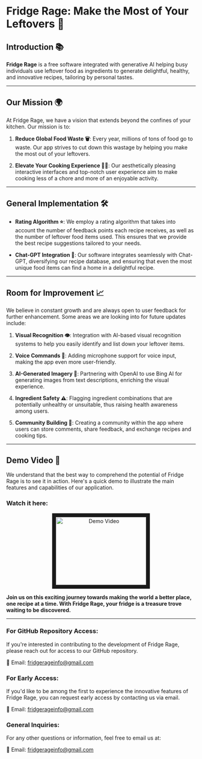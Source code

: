 # Fridge Rage: Make the Most of Your Leftovers 🍲

## Introduction 📚

**Fridge Rage** is a free software integrated with generative AI helping busy individuals use leftover food as ingredients to generate delightful, healthy, and innovative recipes, tailoring by personal tastes.

---

## Our Mission 🌍

At Fridge Rage, we have a vision that extends beyond the confines of your kitchen. Our mission is to:

1. **Reduce Global Food Waste 🗑️**: Every year, millions of tons of food go to waste. Our app strives to cut down this wastage by helping you make the most out of your leftovers.

2. **Elevate Your Cooking Experience 👩‍🍳**: Our aesthetically pleasing interactive interfaces and top-notch user experience aim to make cooking less of a chore and more of an enjoyable activity.
---

## General Implementation 🛠️

- **Rating Algorithm ⭐**: We employ a rating algorithm that takes into account the number of feedback points each recipe receives, as well as the number of leftover food items used. This ensures that we provide the best recipe suggestions tailored to your needs.

- **Chat-GPT Integration 💬**: Our software integrates seamlessly with Chat-GPT, diversifying our recipe database, and ensuring that even the most unique food items can find a home in a delightful recipe.

---

## Room for Improvement 📈

We believe in constant growth and are always open to user feedback for further enhancement. Some areas we are looking into for future updates include:

1. **Visual Recognition 👁️**: Integration with AI-based visual recognition systems to help you easily identify and list down your leftover items.

2. **Voice Commands 🎤**: Adding microphone support for voice input, making the app even more user-friendly.

3. **AI-Generated Imagery 🎨**: Partnering with OpenAI to use Bing AI for generating images from text descriptions, enriching the visual experience.

4. **Ingredient Safety ⚠️**: Flagging ingredient combinations that are potentially unhealthy or unsuitable, thus raising health awareness among users.

5. **Community Building 🤝**: Creating a community within the app where users can store comments, share feedback, and exchange recipes and cooking tips.

---
## Demo Video 🎥

We understand that the best way to comprehend the potential of Fridge Rage is to see it in action. Here's a quick demo to illustrate the main features and capabilities of our application.

### Watch it here:

<div align="center">
  <a href="http://www.youtube.com/watch?feature=player_embedded&v=VIDEO_ID" target="_blank">
    <img src="https://th.bing.com/th/id/R.6af6fd9c37f0de4abb34ea0fd20acce3?rik=55mqMmrTutVR0Q&pid=ImgRaw&r=0" 
    alt="Demo Video" width="240" height="180" border="10" />
  </a>
</div>

**Join us on this exciting journey towards making the world a better place, one recipe at a time. With Fridge Rage, your fridge is a treasure trove waiting to be discovered.**

---
### For GitHub Repository Access:

If you're interested in contributing to the development of Fridge Rage, please reach out for access to our GitHub repository.

📧 Email: [fridgerageinfo@gmail.com](mailto:fridgerageinfo@gmail.com)

### For Early Access:

If you'd like to be among the first to experience the innovative features of Fridge Rage, you can request early access by contacting us via email.

📧 Email: [fridgerageinfo@gmail.com](mailto:fridgerageinfo@gmail.com)

### General Inquiries:

For any other questions or information, feel free to email us at:

📧 Email: [fridgerageinfo@gmail.com](mailto:fridgerageinfo@gmail.com)
